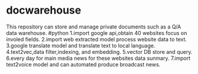 # docwarehouse
This repository can store and manage private documents such as a Q/A data warehouse.
#python
1.import google api,obtain 40 websites focus on involed fields.
2.import web extracted model process website data to text.
3.google translate model and translate text to local language.
4.text2vec,data filter,indexing, and embedding.
5.vector DB store and query.
6.every day for main media news for these websites data sunmary.
7.import text2voice model and can automated produce broadcast news.
